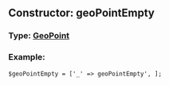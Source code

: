 ## Constructor: geoPointEmpty  



### Type: [GeoPoint](../types/GeoPoint.md)

### Example:


```
$geoPointEmpty = ['_' => geoPointEmpty', ];
```
